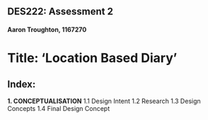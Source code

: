 ## DES222: Assessment 2
#### Aaron Troughton, 1167270 ####
# Title: ‘Location Based Diary’ #
## Index: ##
**1. CONCEPTUALISATION**
1.1	Design Intent
1.2	Research
1.3	Design Concepts
1.4	Final Design Concept

